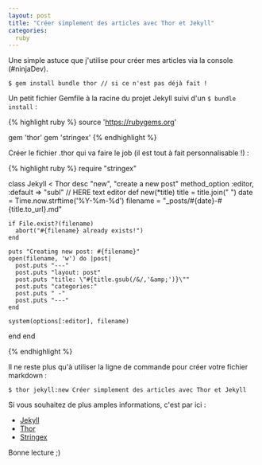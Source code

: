 ```yaml
---
layout: post
title: "Créer simplement des articles avec Thor et Jekyll"
categories:
  ruby
---
```


Une simple astuce que j'utilise pour créer mes articles via la console (#ninjaDev).

`$ gem install bundle thor // si ce n'est pas déjà fait !`

Un petit fichier Gemfile à la racine du projet Jekyll suivi d'un `$ bundle install` :

{% highlight ruby %}
source 'https://rubygems.org'

gem 'thor'
gem 'stringex'
{% endhighlight %}

Créer le fichier .thor qui va faire le job (il est tout à fait personnalisable !) :

{% highlight ruby %}
require "stringex"

class Jekyll < Thor
  desc "new", "create a new post"
  method_option :editor, :default => "subl" // HERE text editor
  def new(*title)
    title = title.join(" ")
    date = Time.now.strftime('%Y-%m-%d')
    filename = "_posts/#{date}-#{title.to_url}.md"

    if File.exist?(filename)
      abort("#{filename} already exists!")
    end

    puts "Creating new post: #{filename}"
    open(filename, 'w') do |post|
      post.puts "---"
      post.puts "layout: post"
      post.puts "title: \"#{title.gsub(/&/,'&amp;')}\""
      post.puts "categories:"
      post.puts " -"
      post.puts "---"
    end

    system(options[:editor], filename)
  end
end

{% endhighlight %}

Il ne reste plus qu'à utiliser la ligne de commande pour créer votre fichier markdown :

`$ thor jekyll:new Créer simplement des articles avec Thor et Jekyll`

Si vous souhaitez de plus amples informations, c'est par ici :

  -  [Jekyll](http://jekyllrb.com/)
  -  [Thor](http://whatisthor.com/)
  -  [Stringex](https://github.com/rsl/stringex)

Bonne lecture ;)
